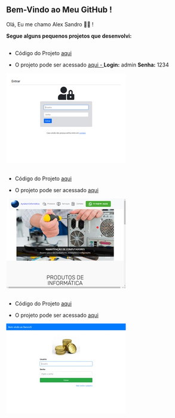 ## Bem-Vindo ao Meu GitHub !

Olá, Eu me chamo Alex Sandro 👋🙂 !

**Segue alguns pequenos projetos que desenvolvi:**
##
* Código do Projeto [aqui](https://github.com/alexNetBeans/alexNetBeans)

* O projeto pode ser acessado [aqui - ](https://alexnetbeans.github.io/alexNetBeans)
**Login:** admin
**Senha:** 1234

![image](https://github.com/alexNetBeans/alexNetBeans/blob/main/images/001.jpg?raw=true)
##
* Código do Projeto [aqui](https://github.com/alexNetBeans/MyCodes)

* O projeto pode ser acessado [aqui](https://alexnetbeans.github.io/MyCodes/)

![image](https://github.com/alexNetBeans/alexNetBeans/blob/main/images/002.jpg?raw=true)
##
* Código do Projeto [aqui](https://github.com/alexNetBeans/bancojs)

* O projeto pode ser acessado [aqui](https://alexnetbeans.github.io/bancojs/views/login.html)

![image](https://github.com/alexNetBeans/alexNetBeans/blob/main/images/003.jpg?raw=true)
##

<!---
alexNetBeans/alexNetBeans is a ✨ special ✨ repository because its `README.md` (this file) appears on your GitHub profile.
You can click the Preview link to take a look at your changes.
--->
